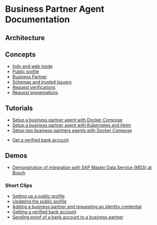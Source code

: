 # Business Partner Agent Documentation

## Architecture
 
## Concepts

- [Indy and web mode](concepts/indy_web_mode.md)
- [Public profile](concepts/public_profile.md)
- [Business Partner](concepts/business_partner.md)
- [Schemas and trusted Issuers](concepts/schemas_trusted_issuers.md)
- [Request verifications](concepts/request_verifications.md)
- [Request presentations](concepts/request_presentations.md)


## Tutorials

- [Setup a business partner agent with Docker Compose](https://github.com/hyperledger-labs/business-partner-agent/tree/master/scripts/README.md)
- [Setup a business partner agent with Kubernetes and Helm](https://github.com/hyperledger-labs/business-partner-agent/tree/master/charts/bpa/README.md)
- [Setup two business partners agents with Docker Compose]()
<!-- - [Setup your own Universal Resolver instance with a custom Indy network]() -->
- [Get a verified bank account](../demo.md)


## Demos

- [Demonstration of integration with SAP Master Data Service (MDS) at Bosch](https://tube.video.bosch.com/media/Business+Partner+Agent+-+MDS+Integration/0_v1m86cyp)

### Short Clips

- [Setting up a public profile](https://drive.google.com/file/d/12jUpGmSWGEubfHeUQ_Z6tybzjAErT2Bx/view?usp=sharing)
- [Updating the public profile](https://drive.google.com/file/d/1I6T55dH-3mf_8vGx72INmPK3tCMyRCin/view?usp=sharing)
- [Adding a business partner and requesting an identity credential](https://drive.google.com/file/d/1IE05pZgGy-kiReyEBtftGOlPzGOA6hjQ/view?usp=sharing)
- [Getting a verified bank account](https://drive.google.com/file/d/1UKj0p6YNMn3Kv89YCyfgxajQFxgKWKTg/view?usp=sharing)
- [Sending proof of a bank account to a business partner](https://drive.google.com/file/d/1JESTjCkq_RuIX_uoI_BaUUC6iwA04rgT/view?usp=sharing)